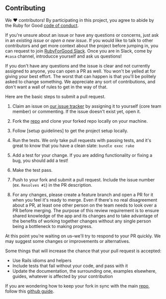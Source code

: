 ## Contributing

We ♥ contributors! By participating in this project, you agree to abide by the Ruby for Good [code of conduct].

If you're unsure about an issue or have any questions or concerns, just ask in an *existing issue* or *open a new issue*. If you would like to talk to other contributors and get more context about the project before jumping in, you can request to join [RubyForGood Slack](https://rubyforgood.herokuapp.com/). Once you are in Slack, come by `#casa` channel, introducce yourself and ask us questions!

If you don't have any questions and the issue is clear and not currently assigned to anyone, you can open a PR as well. You won't be yelled at for giving your best effort. The worst that can happen is that you'll be politely asked to change something. We appreciate any sort of contributions, and don't want a wall of rules to get in the way of that.

Here are the basic steps to submit a pull request.

1. Claim an issue on [our issue tracker][issues] by assigning it to yourself (core team member) or commenting. If the issue doesn't exist yet, open it.

1. Fork the [repo] and clone your forked repo locally on your machine.

1. Follow [setup guidelines] to get the project setup locally.

1. Run the tests. We only take pull requests with passing tests, and it's great to know that you have a clean slate: `bundle exec rake`

1. Add a test for your change. If you are adding functionality or fixing a  bug, you should add a test!

1. Make the test pass.

1. Push to your fork and submit a pull request. Include the issue number (ex. `Resolves #1`) in the PR description.

1. For any changes, please create a feature branch and open a PR for it when you feel it's ready to merge. Even if there's no real disagreement about a PR, at least one other person on the team needs to look over a PR before merging. The purpose of this review requirement is to ensure shared knowledge of the app and its changes and to take advantage of the benefits of working together changes without any single person being a bottleneck to making progress.

At this point you're waiting on us–we'll try to respond to your PR quickly. We may suggest some changes or improvements or alternatives.

Some things that will increase the chance that your pull request is accepted:

* Use Rails idioms and helpers
* Include tests that fail without your code, and pass with it
* Update the documentation, the surrounding one, examples elsewhere, guides, whatever is affected by your contribution

If you are wondering how to keep your fork in sync with the main [repo], follow this [github guide](https://help.github.com/en/github/collaborating-with-issues-and-pull-requests/syncing-a-fork).

[code of conduct]: https://github.com/rubyforgood/code-of-conduct
[issues]: https://github.com/rubyforgood/casa/issues?q=is%3Aopen+is%3Aissue+no%3Aassignee+label%3A%22Status%3A+Available%22
[repo]: https://github.com/rubyforgood/casa